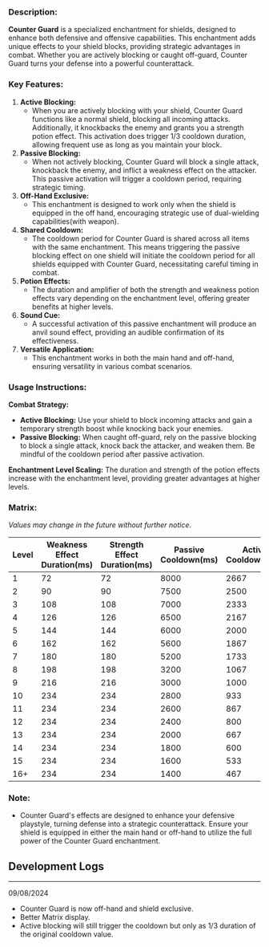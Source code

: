 ### **Description:**

**Counter Guard** is a specialized enchantment for shields, designed to enhance both defensive and offensive capabilities. This enchantment adds unique effects to your shield blocks, providing strategic advantages in combat. Whether you are actively blocking or caught off-guard, Counter Guard turns your defense into a powerful counterattack.

### **Key Features:**

1. **Active Blocking:** 
	- When you are actively blocking with your shield, Counter Guard functions like a normal shield, blocking all incoming attacks. Additionally, it knockbacks the enemy and grants you a strength potion effect. This activation does trigger 1/3 cooldown duration, allowing frequent use as long as you maintain your block.
2. **Passive Blocking:**
	- When not actively blocking, Counter Guard will block a single attack, knockback the enemy, and inflict a weakness effect on the attacker. This passive activation will trigger a cooldown period, requiring strategic timing.
3. **Off-Hand Exclusive:**
	- This enchantment is designed to work only when the shield is equipped in the off hand, encouraging strategic use of dual-wielding capabilities(with weapon).
4. **Shared Cooldown:**
	- The cooldown period for Counter Guard is shared across all items with the same enchantment. This means triggering the passive blocking effect on one shield will initiate the cooldown period for all shields equipped with Counter Guard, necessitating careful timing in combat.
5. **Potion Effects:**
	- The duration and amplifier of both the strength and weakness potion effects vary depending on the enchantment level, offering greater benefits at higher levels.
6. **Sound Cue:**
	- A successful activation of this passive enchantment will produce an anvil sound effect, providing an audible confirmation of its effectiveness.
7. **Versatile Application:**
	- This enchantment works in both the main hand and off-hand, ensuring versatility in various combat scenarios.

### **Usage Instructions:**

**Combat Strategy:**
- **Active Blocking:** Use your shield to block incoming attacks and gain a temporary strength boost while knocking back your enemies.
- **Passive Blocking:** When caught off-guard, rely on the passive blocking to block a single attack, knock back the attacker, and weaken them. Be mindful of the cooldown period after passive activation.

**Enchantment Level Scaling:** The duration and strength of the potion effects increase with the enchantment level, providing greater advantages at higher levels.
### **Matrix:**
_Values may change in the future without further notice_.

| Level | Weakness Effect Duration(ms) | Strength Effect Duration(ms) | Passive Cooldown(ms) | Active Cooldown(ms) |
| ----- | ---------------------------- | ---------------------------- | -------------------- | ------------------- |
| 1     | 72                           | 72                           | 8000                 | 2667                |
| 2     | 90                           | 90                           | 7500                 | 2500                |
| 3     | 108                          | 108                          | 7000                 | 2333                |
| 4     | 126                          | 126                          | 6500                 | 2167                |
| 5     | 144                          | 144                          | 6000                 | 2000                |
| 6     | 162                          | 162                          | 5600                 | 1867                |
| 7     | 180                          | 180                          | 5200                 | 1733                |
| 8     | 198                          | 198                          | 3200                 | 1067                |
| 9     | 216                          | 216                          | 3000                 | 1000                |
| 10    | 234                          | 234                          | 2800                 | 933                 |
| 11    | 234                          | 234                          | 2600                 | 867                 |
| 12    | 234                          | 234                          | 2400                 | 800                 |
| 13    | 234                          | 234                          | 2000                 | 667                 |
| 14    | 234                          | 234                          | 1800                 | 600                 |
| 15    | 234                          | 234                          | 1600                 | 533                 |
| 16+   | 234                          | 234                          | 1400                 | 467                 |
### **Note:**
- Counter Guard's effects are designed to enhance your defensive playstyle, turning defense into a strategic counterattack. Ensure your shield is equipped in either the main hand or off-hand to utilize the full power of the Counter Guard enchantment.

## Development Logs
---
09/08/2024
- Counter Guard is now off-hand and shield exclusive.
- Better Matrix display.
- Active blocking will still trigger the cooldown but only as 1/3 duration of the original cooldown value.